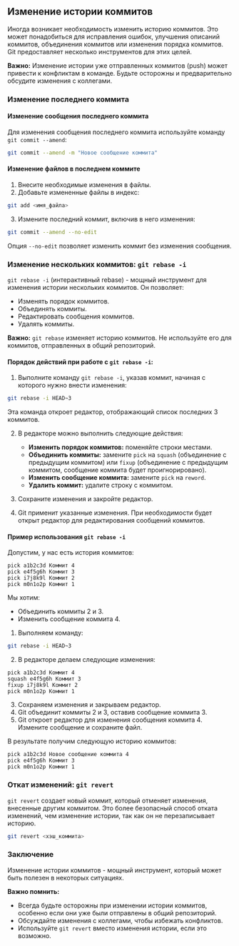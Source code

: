## Изменение истории коммитов

Иногда возникает необходимость изменить историю коммитов. Это может понадобиться для исправления ошибок, улучшения описаний коммитов, объединения коммитов или изменения порядка коммитов. Git предоставляет несколько инструментов для этих целей.

**Важно:** Изменение истории уже отправленных коммитов (push) может привести к конфликтам в команде. Будьте осторожны и предварительно обсудите изменения с коллегами.

### Изменение последнего коммита

#### Изменение сообщения последнего коммита

Для изменения сообщения последнего коммита используйте команду `git commit --amend`:

```bash
git commit --amend -m "Новое сообщение коммита"
```

#### Изменение файлов в последнем коммите

1. Внесите необходимые изменения в файлы.
2. Добавьте измененные файлы в индекс:

```bash
git add <имя_файла>
```

3. Измените последний коммит, включив в него изменения:

```bash
git commit --amend --no-edit 
```

Опция `--no-edit` позволяет изменить коммит без изменения сообщения.

### Изменение нескольких коммитов: `git rebase -i`

`git rebase -i` (интерактивный rebase) - мощный инструмент для изменения истории нескольких коммитов. Он позволяет:

* Изменять порядок коммитов.
* Объединять коммиты.
* Редактировать сообщения коммитов.
* Удалять коммиты.

**Важно:** `git rebase` изменяет историю коммитов. Не используйте его для коммитов, отправленных в общий репозиторий.

#### Порядок действий при работе с `git rebase -i`:

1. Выполните команду `git rebase -i`, указав коммит, начиная с которого нужно внести изменения:

```bash
git rebase -i HEAD~3 
```

Эта команда откроет редактор, отображающий список последних 3 коммитов. 

2. В редакторе можно выполнить следующие действия:
    * **Изменить порядок коммитов:** поменяйте строки местами.
    * **Объединить коммиты:** замените `pick` на `squash` (объединение с предыдущим коммитом) или `fixup` (объединение с предыдущим коммитом, сообщение коммита будет проигнорировано).
    * **Изменить сообщение коммита:** замените `pick` на `reword`.
    * **Удалить коммит:** удалите строку с коммитом.

3. Сохраните изменения и закройте редактор.

4. Git применит указанные изменения. При необходимости будет открыт редактор для редактирования сообщений коммитов.

#### Пример использования `git rebase -i`

Допустим, у нас есть история коммитов:

```
pick a1b2c3d Коммит 4
pick e4f5g6h Коммит 3
pick i7j8k9l Коммит 2
pick m0n1o2p Коммит 1
```

Мы хотим:

* Объединить коммиты 2 и 3.
* Изменить сообщение коммита 4.

1. Выполняем команду:

```bash
git rebase -i HEAD~3
```

2. В редакторе делаем следующие изменения:

```
pick a1b2c3d Коммит 4
squash e4f5g6h Коммит 3
fixup i7j8k9l Коммит 2
pick m0n1o2p Коммит 1
```

3. Сохраняем изменения и закрываем редактор.
4. Git объединит коммиты 2 и 3, оставив сообщение коммита 3.
5. Git откроет редактор для изменения сообщения коммита 4. Измените сообщение и сохраните файл.

В результате получим следующую историю коммитов:

```
pick a1b2c3d Новое сообщение коммита 4
pick e4f5g6h Коммит 3
pick m0n1o2p Коммит 1
```

### Откат изменений: `git revert`

`git revert` создает новый коммит, который отменяет изменения, внесенные другим коммитом. Это более безопасный способ отката изменений, чем изменение истории, так как он не перезаписывает историю.

```bash
git revert <хэш_коммита>
```

### Заключение

Изменение истории коммитов - мощный инструмент, который может быть полезен в некоторых ситуациях. 

**Важно помнить:**

* Всегда будьте осторожны при изменении истории коммитов, особенно если они уже были отправлены в общий репозиторий.
* Обсуждайте изменения с коллегами, чтобы избежать конфликтов.
* Используйте `git revert` вместо изменения истории, если это возможно.


